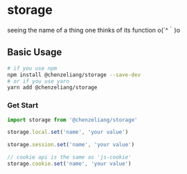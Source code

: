 # storage
seeing the name of a thing one thinks of its function o(´^｀)o

## Basic Usage

```bash
# if you use npm
npm install @chenzeliang/storage --save-dev
# or if you use yarn
yarn add @chenzeliang/storage
```

### Get Start

```js
import storage from '@chenzeliang/storage'

storage.local.set('name', 'your value')

storage.session.set('name', 'your value')

// cookie api is the same as 'js-cookie'
storage.cookie.set('name', 'your value')

```
